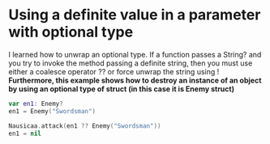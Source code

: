 # Using a definite value in a parameter with optional type
I learned how to unwrap an optional type. If a function passes a String? and you try to invoke the method passing a definite string, then you must use either a coalesce operator ?? or force unwrap the string using !
**Furthermore, this example shows how to destroy an instance of an object by using an optional type of struct (in this case it is Enemy struct)**
```swift
var en1: Enemy?
en1 = Enemy("Swordsman")

Nausicaa.attack(en1 ?? Enemy("Swordsman"))
en1 = nil
```